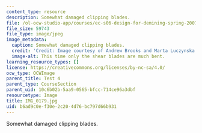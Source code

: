 ```yaml
---
content_type: resource
description: Somewhat damaged clipping blades.
file: /ol-ocw-studio-app/courses/ec-s06-design-for-demining-spring-2007/b6ad9c0ef30e2c204d76bc797d66b931_IMG_0179.jpg
file_size: 59743
file_type: image/jpeg
image_metadata:
  caption: Somewhat damaged clipping blades.
  credit: 'Credit: Image courtesy of Andrew Brooks and Marta Luczynska.'
  image-alt: This time only the shear blades are much bent.
learning_resource_types: []
license: https://creativecommons.org/licenses/by-nc-sa/4.0/
ocw_type: OCWImage
parent_title: Test 4
parent_type: CourseSection
parent_uid: 10c6b02b-5aa9-0565-bfcc-714ce96a3dbf
resourcetype: Image
title: IMG_0179.jpg
uid: b6ad9c0e-f30e-2c20-4d76-bc797d66b931
---
```

Somewhat damaged clipping blades.
